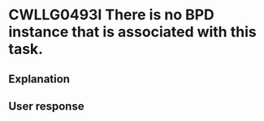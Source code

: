 # CWLLG0493I There is no BPD instance that is associated with this task.

## Explanation

## User response